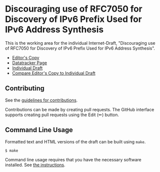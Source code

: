 # Discouraging use of RFC7050 for Discovery of IPv6 Prefix Used for IPv6 Address Synthesis

This is the working area for the individual Internet-Draft, "Discouraging use of RFC7050 for Discovery of IPv6 Prefix Used for IPv6 Address Synthesis".

* [Editor's Copy](https://buraglio.github.io/draft-nbtjjl-v6ops-prefer8781/draft-v6ops-prefer8781.html)
* [Datatracker Page](https://datatracker.ietf.org/doc/draft-buraglio-deprecate7050)
* [Individual Draft](https://datatracker.ietf.org/doc/html/draft-buraglio-deprecate7050)
* [Compare Editor's Copy to Individual Draft](https://buraglio.github.io/draft-nbtjjl-v6ops-prefer8781/#go.draft-buraglio-deprecate7050.diff)


## Contributing

See the
[guidelines for contributions](https://github.com/buraglio/draft-buraglio-deprecate7050/blob/main/CONTRIBUTING.md).

Contributions can be made by creating pull requests.
The GitHub interface supports creating pull requests using the Edit (✏) button.


## Command Line Usage

Formatted text and HTML versions of the draft can be built using `make`.

```sh
$ make
```

Command line usage requires that you have the necessary software installed.  See
[the instructions](https://github.com/martinthomson/i-d-template/blob/main/doc/SETUP.md).

